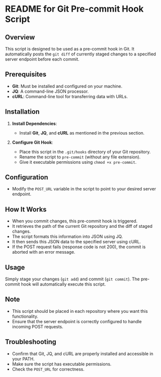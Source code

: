# README for Git Pre-commit Hook Script

## Overview
This script is designed to be used as a pre-commit hook in Git. It automatically posts the `git diff` of currently staged changes to a specified server endpoint before each commit.

## Prerequisites
- **Git**: Must be installed and configured on your machine.
- **JQ**: A command-line JSON processor.
- **cURL**: Command-line tool for transferring data with URLs.

## Installation
1. **Install Dependencies**:
   - Install **Git**, **JQ**, and **cURL** as mentioned in the previous section.

2. **Configure Git Hook**:
   - Place this script in the `.git/hooks` directory of your Git repository.
   - Rename the script to `pre-commit` (without any file extension).
   - Give it executable permissions using `chmod +x pre-commit`.

## Configuration
- Modify the `POST_URL` variable in the script to point to your desired server endpoint.

## How It Works
- When you commit changes, this pre-commit hook is triggered.
- It retrieves the path of the current Git repository and the diff of staged changes.
- The script formats this information into JSON using JQ.
- It then sends this JSON data to the specified server using cURL.
- If the POST request fails (response code is not 200), the commit is aborted with an error message.

## Usage
Simply stage your changes (`git add`) and commit (`git commit`). The pre-commit hook will automatically execute this script.

## Note
- This script should be placed in each repository where you want this functionality.
- Ensure that the server endpoint is correctly configured to handle incoming POST requests.

## Troubleshooting
- Confirm that Git, JQ, and cURL are properly installed and accessible in your PATH.
- Make sure the script has executable permissions.
- Check the `POST_URL` for correctness.

